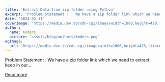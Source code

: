 ```yaml
---
title: 'Extract Data from zip folder using Python'
excerpt: 'Problem Statement :   We have a zip folder link which we need to extract, keep in our...'
date: '2024-02-11'
coverImage: 'https://media.dev.to/cdn-cgi/image/width=1000,height=420,fit=cover,gravity=auto,format=auto/https%3A%2F%2Fdev-to-uploads.s3.amazonaws.com%2Fuploads%2Farticles%2Fq24hzganjncyk2amzubg.png'
author:
  name: Koders
  picture: "assets/blog/authors/koders.png"
ogImage:
  url: 'https://media.dev.to/cdn-cgi/image/width=1000,height=420,fit=cover,gravity=auto,format=auto/https%3A%2F%2Fdev-to-uploads.s3.amazonaws.com%2Fuploads%2Farticles%2Fq24hzganjncyk2amzubg.png'
---
```


Problem Statement :   We have a zip folder link which we need to extract, keep in our...

[Read more](https://dev.to/jagroop2001/extract-data-from-zip-folder-using-python-4hdd)
